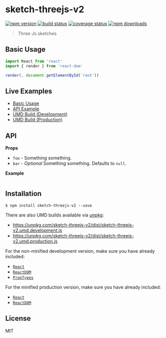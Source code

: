 # sketch-threejs-v2

[![npm version][npmv-image]][npmv-url]
[![build status][build-image]][build-url]
[![coverage status][codecov-image]][codecov-url]
[![npm downloads][npmd-image]][npmd-url]

> Three Js sketches

## Basic Usage

```jsx
import React from 'react'
import { render } from 'react-dom'

render(, document.getElementById('root'))
```

## Live Examples

- [Basic Usage](https://codesandbox.io/)
- [API Example](https://codesandbox.io/)
- [UMD Build (Development)](https://codesandbox.io/)
- [UMD Build (Production)](https://codesandbox.io/)

## API

**Props**

- `foo` - Something something.
- `bar` - _Optional_ Something something. Defaults to `null`.

**Example**

```jsx

```

## Installation

```
$ npm install sketch-threejs-v2 --save
```

There are also UMD builds available via [unpkg](https://unpkg.com/):

- https://unpkg.com/sketch-threejs-v2/dist/sketch-threejs-v2.umd.development.js
- https://unpkg.com/sketch-threejs-v2/dist/sketch-threejs-v2.umd.production.js

For the non-minified development version, make sure you have already included:

- [`React`](https://unpkg.com/react/umd/react.development.js)
- [`ReactDOM`](https://unpkg.com/react-dom/umd/react-dom.development.js)
- [`PropTypes`](https://unpkg.com/prop-types/prop-types.js)

For the minified production version, make sure you have already included:

- [`React`](https://unpkg.com/react/umd/react.production.min.js)
- [`ReactDOM`](https://unpkg.com/react-dom/umd/react-dom.production.min.js)

## License

MIT

[build-image]: https://img.shields.io/github/workflow/status/jmikedupont2/sketch-threejs-v2/CI?style=flat-square
[build-url]: https://github.com/jmikedupont2/sketch-threejs-v2/actions?query=workflow%3ACI
[codecov-image]: https://img.shields.io/codecov/c/github/jmikedupont2/sketch-threejs-v2.svg?style=flat-square
[codecov-url]: https://codecov.io/gh/jmikedupont2/sketch-threejs-v2
[npmv-image]: https://img.shields.io/npm/v/sketch-threejs-v2.svg?style=flat-square
[npmv-url]: https://www.npmjs.com/package/sketch-threejs-v2
[npmd-image]: https://img.shields.io/npm/dm/sketch-threejs-v2.svg?style=flat-square
[npmd-url]: https://www.npmjs.com/package/sketch-threejs-v2
